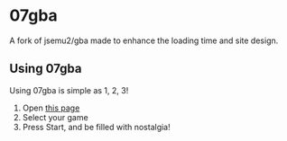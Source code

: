 # 07gba
A fork of jsemu2/gba made to enhance the loading time and site design.

## Using 07gba
Using 07gba is simple as 1, 2, 3!

  1. Open [this page](dpecak07.github.io/gba)
  2. Select your game
  3. Press Start, and be filled with nostalgia!
